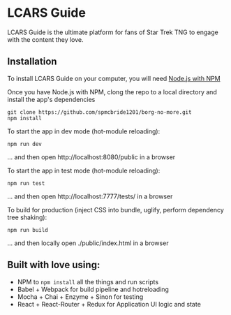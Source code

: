 # LCARS Guide

LCARS Guide is the ultimate platform for fans of Star Trek TNG to engage with the content they love.

## Installation

To install LCARS Guide on your computer, you will need [Node.js with NPM](https://nodejs.org/en/download/)

Once you have Node.js with NPM, clong the repo to a local directory and install the app's dependencies

```
git clone https://github.com/spmcbride1201/borg-no-more.git
npm install
```

To start the app in dev mode (hot-module reloading):
```
npm run dev
```
... and then open http://localhost:8080/public in a browser

To start the app in test mode (hot-module reloading):
```
npm run test
```
... and then open http://localhost:7777/tests/ in a browser

To build for production (inject CSS into bundle, uglify, perform dependency tree shaking):
```
npm run build
```
... and then locally open ./public/index.html in a browser

## Built with love using:
* NPM to `npm install` all the things and run scripts
* Babel + Webpack for build pipeline and hotreloading
* Mocha + Chai + Enzyme + Sinon for testing
* React + React-Router + Redux for Application UI logic and state
